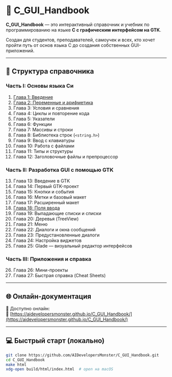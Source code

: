 ﻿# 📘 C_GUI_Handbook

**C_GUI_Handbook** — это интерактивный справочник и учебник по программированию на языке **C с графическим интерфейсом на GTK**.

Создан для студентов, преподавателей, самоучек и всех, кто хочет пройти путь от основ языка C до создания собственных GUI-приложений.

---

## 🧭 Структура справочника

### Часть I: Основы языка Си

1. [Глава 1: Введение](https://github.com/AIDevelopersMonster/C_GUI_Handbook/tree/main/examples/1)  
2. [Глава 2: Переменные и арифметика](https://github.com/AIDevelopersMonster/C_GUI_Handbook/tree/main/examples/2)
3. Глава 3: Условия и сравнения  
4. Глава 4: Циклы и повторение кода  
5. Глава 5: Указатели  
6. Глава 6: Функции  
7. Глава 7: Массивы и строки  
8. Глава 8: Библиотека строк (`<string.h>`)  
9. Глава 9: Ввод с клавиатуры  
10. Глава 10: Работа с файлами  
11. Глава 11: Типы и структуры  
12. Глава 12: Заголовочные файлы и препроцессор  

### Часть II: Разработка GUI с помощью GTK

13. Глава 13: Введение в GTK  
14. Глава 14: Первый GTK-проект  
15. Глава 15: Кнопки и события  
16. Глава 16: Метки и базовый макет  
17. Глава 17: Расширенный макет  
18. [Глава 18: Поля ввода](https://github.com/AIDevelopersMonster/C_GUI_Handbook/tree/main/examples/18)  
19. Глава 19: Выпадающие списки и списки  
20. Глава 20: Деревья (TreeView)  
21. Глава 21: Меню  
22. Глава 22: Диалоги и окна сообщений  
23. Глава 23: Предустановленные диалоги  
24. Глава 24: Настройка виджетов  
25. Глава 25: Glade — визуальный редактор интерфейсов  

### Часть III: Приложения и справка

26. Глава 26: Мини-проекты  
27. Глава 27: Быстрая справка (Cheat Sheets)

---

## 🌐 Онлайн-документация

📎 Доступно онлайн:  
🔗 [https://aidevelopersmonster.github.io/C_GUI_Handbook/](https://aidevelopersmonster.github.io/C_GUI_Handbook/)

---

## 💻 Быстрый старт (локально)

```bash
git clone https://github.com/AIDevelopersMonster/C_GUI_Handbook.git
cd C_GUI_Handbook
make html
xdg-open build/html/index.html  # open на macOS